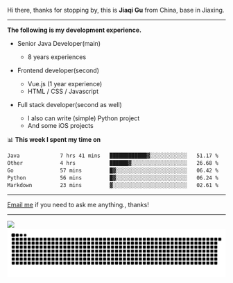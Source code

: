 Hi there, thanks for stopping by, this is **Jiaqi Gu** from China, base in Jiaxing.

---

**The following is my development experience.**

- Senior Java Developer(main)
  - 8 years experiences

- Frontend developer(second)
  - Vue.js (1 year experience)
  - HTML / CSS / Javascript
  
- Full stack developer(second as well)
  - I also can write (simple) Python project
  - And some iOS projects

📊 **This week I spent my time on**
<!--START_SECTION:waka-->

```txt
Java             7 hrs 41 mins   ████████████▓░░░░░░░░░░░░   51.17 %
Other            4 hrs           ██████▓░░░░░░░░░░░░░░░░░░   26.68 %
Go               57 mins         █▓░░░░░░░░░░░░░░░░░░░░░░░   06.42 %
Python           56 mins         █▓░░░░░░░░░░░░░░░░░░░░░░░   06.24 %
Markdown         23 mins         ▓░░░░░░░░░░░░░░░░░░░░░░░░   02.61 %
```

<!--END_SECTION:waka-->

---

[Email me](mailto:htk2klwgr@mozmail.com?subject=Hiring_from_GitHub) if you need to ask me anything., thanks!

---

![]( https://visitor-badge.glitch.me/badge?page_id=githubgujiaqi)
![]( https://github.com/droid-Q/droid-Q/raw/output/github-contribution-grid-snake.svg#gh-dark-mode-only)
